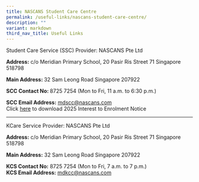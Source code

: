 ```yaml
---
title: NASCANS Student Care Centre
permalink: /useful-links/nascans-student-care-centre/
description: ""
variant: markdown
third_nav_title: Useful Links
---
```

Student Care Service (SSC) Provider:  NASCANS Pte Ltd

<b>Address:</b> c/o Meridian Primary School, 20 Pasir Ris Street 71 Singapore 518798<br>

<b>Main Address: </b>32 Sam Leong Road Singapore 207922 <br>

<b>SCC Contact No: </b>8725 7254 (Mon to Fri, 11 a.m. to 6:30 p.m.)<br>

<b>SCC Email Address:</b> <a href="mailto:mdscc@nascans.com">mdscc@nascans.com</a><br>Click <a href="/files/Useful%20Link/Nascans/New_2025__P1_Students_Interest_Form__New_QR_.pdf" target="_blank">here</a> to download 2025 Interest to Enrolment Notice<br>

<hr>

KCare Service Provider: NASCANS Pte Ltd

<b>Address:</b> c/o Meridian Primary School, 20 Pasir Ris Street 71 Singapore 518798 <br>

<b>Main Address:</b> 32 Sam Leong Road Singapore 207922 <br>

<b>KCS Contact No:</b> 8725 7254 (Mon to Fri, 7 a.m. to 7 p.m.)<br>
<b>KCS Email Address:</b> <a href="mailto:supervisor.mdkcc@nascans.com">mdkcc@nascans.com</a>